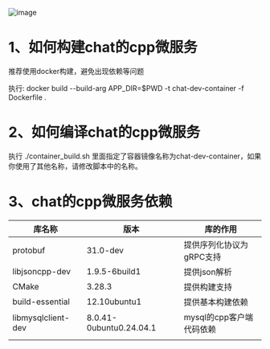 ![image](https://github.com/user-attachments/assets/57152f2c-f8ee-4853-b017-c5379bd5c2ca)
# 1、如何构建chat的cpp微服务

推荐使用docker构建，避免出现依赖等问题

执行:
docker build --build-arg APP_DIR=$PWD  -t chat-dev-container -f Dockerfile .

# 2、如何编译chat的cpp微服务

执行
./container_build.sh
里面指定了容器镜像名称为chat-dev-container，如果你使用了其他名称，请修改脚本中的名称。

# 3、chat的cpp微服务依赖

| 库名称             | 版本                    | 库的作用                 |
| ------------------ | ----------------------- | ------------------------ |
| protobuf           | 31.0-dev                | 提供序列化协议为gRPC支持 |
| libjsoncpp-dev     | 1.9.5-6build1           | 提供json解析             |
| CMake              | 3.28.3                  | 提供构建支持             |
| build-essential    | 12.10ubuntu1            | 提供基本构建依赖         |
| libmysqlclient-dev | 8.0.41-0ubuntu0.24.04.1 | mysql的cpp客户端代码依赖 |
|                    |                         |                          |
